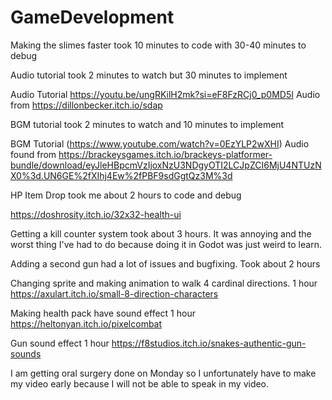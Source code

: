 # GameDevelopment

Making the slimes faster took 10 minutes to code with 30-40 minutes to debug

Audio tutorial took 2 minutes to watch but 30 minutes to implement

Audio Tutorial
https://youtu.be/ungRKilH2mk?si=eF8FzRCj0_p0MD5I
    Audio from
    https://dillonbecker.itch.io/sdap

BGM tutorial took 2 minutes to watch and 10 minutes to implement

BGM Tutorial
(https://www.youtube.com/watch?v=0EzYLP2wXHI)
    Audio found from
    https://brackeysgames.itch.io/brackeys-platformer-bundle/download/eyJleHBpcmVzIjoxNzU3NDgyOTI2LCJpZCI6MjU4NTUzNX0%3d.UN6GE%2fXIhj4Ew%2fPBF9sdGgtQz3M%3d


HP Item Drop took me about 2 hours to code and debug

https://doshrosity.itch.io/32x32-health-ui



Getting a kill counter system took about 3 hours. It was annoying and the worst thing I've had to do because doing it in Godot was just weird to learn.


Adding a second gun had a lot of issues and bugfixing. Took about 2 hours

Changing sprite and making animation to walk 4 cardinal directions. 1 hour
https://axulart.itch.io/small-8-direction-characters

Making health pack have sound effect 1 hour
https://heltonyan.itch.io/pixelcombat

Gun sound effect 1 hour
https://f8studios.itch.io/snakes-authentic-gun-sounds

I am getting oral surgery done on Monday so I unfortunately have to make my video early because I will not be able to speak in my video.